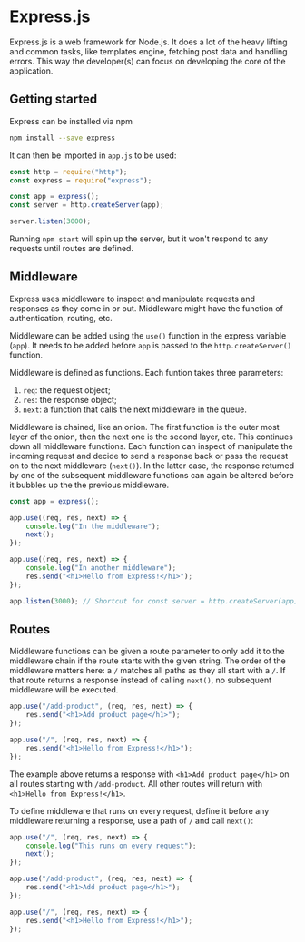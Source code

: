 # Express.js

Express.js is a web framework for Node.js. It does a lot of the heavy lifting and common tasks, like templates engine, fetching post data and handling errors. This way the developer(s) can focus on developing the core of the application.

## Getting started

Express can be installed via npm

```bash
npm install --save express
```

It can then be imported in `app.js` to be used:

```javascript
const http = require("http");
const express = require("express");

const app = express();
const server = http.createServer(app);

server.listen(3000);
```

Running `npm start` will spin up the server, but it won't respond to any requests until routes are defined.

## Middleware

Express uses middleware to inspect and manipulate requests and responses as they come in or out. Middleware might have the function of authentication, routing, etc.

Middleware can be added using the `use()` function in the express variable (`app`). It needs to be added before `app` is passed to the `http.createServer()` function.

Middleware is defined as functions. Each funtion takes three parameters:

1. `req`: the request object;
2. `res`: the response object;
3. `next`: a function that calls the next middleware in the queue.

Middleware is chained, like an onion. The first function is the outer most layer of the onion, then the next one is the second layer, etc. This continues down all middleware functions. Each function can inspect of manipulate the incoming request and decide to send a response back or pass the request on to the next middleware (`next()`). In the latter case, the response returned by one of the subsequent middleware functions can again be altered before it bubbles up the the previous middleware.

```javascript
const app = express();

app.use((req, res, next) => {
    console.log("In the middleware");
    next();
});

app.use((req, res, next) => {
    console.log("In another middleware");
    res.send("<h1>Hello from Express!</h1>");
});

app.listen(3000); // Shortcut for const server = http.createServer(app) and server.listen(3000)
```

## Routes

Middleware functions can be given a route parameter to only add it to the middleware chain if the route starts with the given string. The order of the middleware matters here: a `/` matches all paths as they all start with a `/`. If that route returns a response instead of calling `next()`, no subsequent middleware will be executed.

```javascript
app.use("/add-product", (req, res, next) => {
    res.send("<h1>Add product page</h1>");
});

app.use("/", (req, res, next) => {
    res.send("<h1>Hello from Express!</h1>");
});
```

The example above returns a response with `<h1>Add product page</h1>` on all routes starting with `/add-product`. All other routes will return with `<h1>Hello from Express!</h1>`.

To define middleware that runs on every request, define it before any middleware returning a response, use a path of `/` and call `next()`:

```javascript
app.use("/", (req, res, next) => {
    console.log("This runs on every request");
    next();
});

app.use("/add-product", (req, res, next) => {
    res.send("<h1>Add product page</h1>");
});

app.use("/", (req, res, next) => {
    res.send("<h1>Hello from Express!</h1>");
});
```

